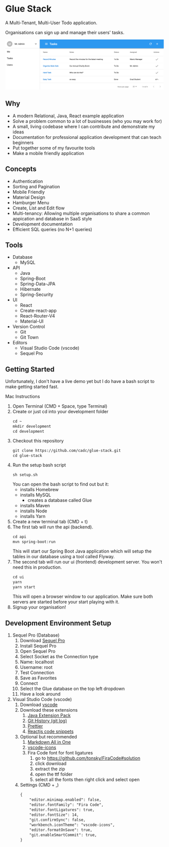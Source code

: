 # Glue Stack
A Multi-Tenant, Multi-User Todo application.

Organisations can sign up and manage their users' tasks.

![Screeshot](./Screenshot.png)

## Why
* A modern Relational, Java, React example application
* Solve a problem common to a lot of businesses (who you may work for)
* A small, living codebase where I can contribute and demonstrate my ideas
* Documentation for professional application development that can teach beginners
* Put together some of my favourite tools
* Make a mobile friendly application

## Concepts
* Authentication
* Sorting and Pagination
* Mobile Friendly
* Material Design
* Hamburger Menu
* Create, List and Edit flow
* Multi-tenancy: Allowing multiple organisations to share a common appication and database in SaaS style
* Development documentation
* Efficient SQL queries (no N+1 queries)

## Tools
* Database
    * MySQL
* API
    * Java
    * Spring-Boot
    * Spring-Data-JPA
    * Hibernate
    * Spring-Security
* UI
    * React
    * Create-react-app
    * React-Router-V4
    * Material-UI
* Version Control
    * Git
    * Git Town
* Editors
    * Visual Studio Code (vscode)
    * Sequel Pro

## Getting Started
Unfortunately, I don't have a live demo yet but I do have a bash script to make getting started fast.

Mac Instructions

1. Open Terminal (CMD + Space, type Terminal)
1. Create or just cd into your development folder
    ```
    cd ~
    mkdir development
    cd development
    ```
1. Checkout this repository
    ```
    git clone https://github.com/cadc/glue-stack.git
    cd glue-stack
    ```
1. Run the setup bash script
    ```
    sh setup.sh
    ```
    You can open the bash script to find out but it:
    - installs Homebrew
    - installs MySQL
        - creates a database called Glue
    - installs Maven
    - installs Node
    - installs Yarn
1. Create a new terminal tab (CMD + t)
1. The first tab will run the api (backend).
    ```
    cd api
    mvn spring-boot:run
    ```
    This will start our Spring Boot Java application which will setup the tables in our database using a tool called Flyway.
1. The second tab will run our ui (frontend) development server. You won't need this in production.
    ```
    cd ui
    yarn
    yarn start
    ```
    This will open a browser window to our application. Make sure both servers are started before your start playing with it.
1. Signup your organisation!

## Development Environment Setup

1. Sequel Pro (Database) 
    1. Download [Sequel Pro](https://www.sequelpro.com/)
    1. Install Sequel Pro
    1. Open Sequel Pro
    1. Select Socket as the Connection type
    1. Name: localhost
    1. Username: root
    1. Test Connection
    1. Save as Favorites
    1. Connect
    1. Select the Glue database on the top left dropdown
    1. Have a look around
1. Visual Studio Code (vscode)
    1. Download [vscode](https://code.visualstudio.com/)
    1. Download these extensions
        1. [Java Extension Pack](https://marketplace.visualstudio.com/items?itemName=vscjava.vscode-java-pack)
        1. [Git History (git log)](https://marketplace.visualstudio.com/items?itemName=donjayamanne.githistory)
        1. [Prettier](https://marketplace.visualstudio.com/items?itemName=esbenp.prettier-vscode)
        1. [Reactjs code snippets](https://marketplace.visualstudio.com/items?itemName=xabikos.ReactSnippets)
    1. Optional but recommended
        1. [Markdown All in One](https://marketplace.visualstudio.com/items?itemName=yzhang.markdown-all-in-one)
        1. [vscode-icons](https://marketplace.visualstudio.com/items?itemName=robertohuertasm.vscode-icons)
        1. Fira Code font for font ligatures
            1. go to https://github.com/tonsky/FiraCode#solution
            1. click download
            1. extract the zip
            1. open the ttf folder
            1. select all the fonts then right click and select open
    1. Settings (CMD + ,)
        ```
        {
            "editor.minimap.enabled": false,
            "editor.fontFamily": "Fira Code",
            "editor.fontLigatures": true,
            "editor.fontSize": 14,
            "git.confirmSync": false,
            "workbench.iconTheme": "vscode-icons",
            "editor.formatOnSave": true,
            "git.enableSmartCommit": true,
        }
        ```